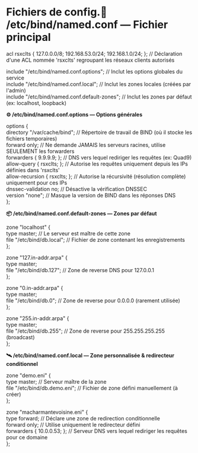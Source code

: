 # Fichiers de config.**📁 /etc/bind/named.conf — Fichier principal**

acl rsxclts { 127.0.0.0/8; 192.168.53.0/24; 192.168.1.0/24; }; // Déclaration d'une ACL nommée 'rsxclts' regroupant les réseaux clients autorisés

include "/etc/bind/named.conf.options"; // Inclut les options globales du service  
include "/etc/bind/named.conf.local"; // Inclut les zones locales (créées par l'admin)  
include "/etc/bind/named.conf.default-zones"; // Inclut les zones par défaut (ex: localhost, loopback)

**⚙️ /etc/bind/named.conf.options — Options générales**

options {  
directory "/var/cache/bind"; // Répertoire de travail de BIND (où il stocke les fichiers temporaires)  
forward only; // Ne demande JAMAIS les serveurs racines, utilise SEULEMENT les forwarders  
forwarders { 9.9.9.9; }; // DNS vers lequel rediriger les requêtes (ex: Quad9)  
allow-query { rsxclts; }; // Autorise les requêtes uniquement depuis les IPs définies dans 'rsxclts'  
allow-recursion { rsxclts; }; // Autorise la récursivité (résolution complète) uniquement pour ces IPs  
dnssec-validation no; // Désactive la vérification DNSSEC  
version "none"; // Masque la version de BIND dans les réponses DNS  
};

**📦 /etc/bind/named.conf.default-zones — Zones par défaut**

zone "localhost" {  
type master; // Le serveur est maître de cette zone  
file "/etc/bind/db.local"; // Fichier de zone contenant les enregistrements  
};

zone "127.in-addr.arpa" {  
type master;  
file "/etc/bind/db.127"; // Zone de reverse DNS pour 127.0.0.1  
};

zone "0.in-addr.arpa" {  
type master;  
file "/etc/bind/db.0"; // Zone de reverse pour 0.0.0.0 (rarement utilisée)  
};

zone "255.in-addr.arpa" {  
type master;  
file "/etc/bind/db.255"; // Zone de reverse pour 255.255.255.255 (broadcast)  
};

**🛰️ /etc/bind/named.conf.local — Zone personnalisée & redirecteur conditionnel**

zone "demo.eni" {  
type master; // Serveur maître de la zone  
file "/etc/bind/db.demo.eni"; // Fichier de zone défini manuellement (à créer)  
};

zone "macharmantevoisine.eni" {  
type forward; // Déclare une zone de redirection conditionnelle  
forward only; // Utilise uniquement le redirecteur défini  
forwarders { 10.0.0.53; }; // Serveur DNS vers lequel rediriger les requêtes pour ce domaine  
};
